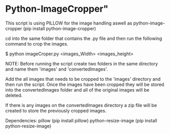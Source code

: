 # Python-ImageCropper"

This script is using PILLOW for the image handling aswell as python-image-cropper (pip install python-image-cropper)

cd into the same folder that contains the .py file and then run the following command to crop the images.

$ python imageCroper.py <images_Width> <images_height> 


NOTE: Before running the script create two folders in the same directory and name them 'images' and 'convertedImages'.

Add the all images that needs to be cropped to the 'images' directory and then run the script.
Once the images have been cropped they will be stored into the convertedImages folder and all of the original images will be deleted.

If there is any images on the convertedImages directory a zip file will be created to store the previously cropped images. 

Dependencies: 
pillow (pip install pillow)
python-resize-image (pip install python-resize-image)
